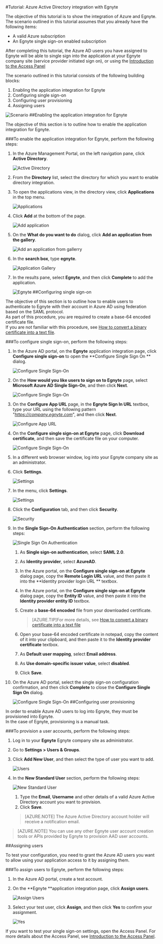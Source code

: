 <properties 
    pageTitle="Tutorial: Azure Active Directory integration with Egnyte | Microsoft Azure" 
    description="Learn how to use Egnyte with Azure Active Directory to enable single sign-on, automated provisioning, and more!" 
    services="active-directory" 
    authors="markusvi"  
    documentationCenter="na" 
    manager="stevenpo"/>
<tags 
    ms.service="active-directory" 
    ms.devlang="na" 
    ms.topic="article" 
    ms.tgt_pltfrm="na" 
    ms.workload="identity" 
    ms.date="10/22/2015" 
    ms.author="markvi" />

#Tutorial: Azure Active Directory integration with Egnyte
  
The objective of this tutorial is to show the integration of Azure and Egnyte.  
The scenario outlined in this tutorial assumes that you already have the following items:

-   A valid Azure subscription
-   An Egnyte single sign-on enabled subscription
  
After completing this tutorial, the Azure AD users you have assigned to Egnyte will be able to single sign into the application at your Egnyte company site (service provider initiated sign on), or using the [Introduction to the Access Panel](active-directory-saas-access-panel-introduction.md)
  
The scenario outlined in this tutorial consists of the following building blocks:

1.  Enabling the application integration for Egnyte
2.  Configuring single sign-on
3.  Configuring user provisioning
4.  Assigning users

![Scenario](./media/active-directory-saas-egnyte-tutorial/IC787812.png "Scenario")
##Enabling the application integration for Egnyte
  
The objective of this section is to outline how to enable the application integration for Egnyte.

###To enable the application integration for Egnyte, perform the following steps:

1.  In the Azure Management Portal, on the left navigation pane, click **Active Directory**.

    ![Active Directory](./media/active-directory-saas-egnyte-tutorial/IC700993.png "Active Directory")

2.  From the **Directory** list, select the directory for which you want to enable directory integration.

3.  To open the applications view, in the directory view, click **Applications** in the top menu.

    ![Applications](./media/active-directory-saas-egnyte-tutorial/IC700994.png "Applications")

4.  Click **Add** at the bottom of the page.

    ![Add application](./media/active-directory-saas-egnyte-tutorial/IC749321.png "Add application")

5.  On the **What do you want to do** dialog, click **Add an application from the gallery**.

    ![Add an application from gallerry](./media/active-directory-saas-egnyte-tutorial/IC749322.png "Add an application from gallerry")

6.  In the **search box**, type **egnyte**.

    ![Application Gallery](./media/active-directory-saas-egnyte-tutorial/IC787813.png "Application Gallery")

7.  In the results pane, select **Egnyte**, and then click **Complete** to add the application.

    ![Egnyte](./media/active-directory-saas-egnyte-tutorial/IC787814.png "Egnyte")
##Configuring single sign-on
  
The objective of this section is to outline how to enable users to authenticate to Egnyte with their account in Azure AD using federation based on the SAML protocol.  
As part of this procedure, you are required to create a base-64 encoded certificate file.  
If you are not familiar with this procedure, see [How to convert a binary certificate into a text file](http://youtu.be/PlgrzUZ-Y1o).

###To configure single sign-on, perform the following steps:

1.  In the Azure AD portal, on the **Egnyte** application integration page, click **Configure single sign-on** to open the **Configure Single Sign On ** dialog.

    ![Configure Single Sign-On](./media/active-directory-saas-egnyte-tutorial/IC787815.png "Configure Single Sign-On")

2.  On the **How would you like users to sign on to Egnyte** page, select **Microsoft Azure AD Single Sign-On**, and then click **Next**.

    ![Configure Single Sign-On](./media/active-directory-saas-egnyte-tutorial/IC787816.png "Configure Single Sign-On")

3.  On the **Configure App URL** page, in the **Egnyte Sign In URL** textbox, type your URL using the following pattern "*https://company.egnyte.com*", and then click **Next**.

    ![Configure App URL](./media/active-directory-saas-egnyte-tutorial/IC787817.png "Configure App URL")

4.  On the **Configure single sign-on at Egnyte** page, click **Download certificate**, and then save the certificate file on your computer.

    ![Configure Single Sign-On](./media/active-directory-saas-egnyte-tutorial/IC787818.png "Configure Single Sign-On")

5.  In a different web browser window, log into your Egnyte company site as an administrator.

6.  Click **Settings**.

    ![Settings](./media/active-directory-saas-egnyte-tutorial/IC787819.png "Settings")

7.  In the menu, click **Settings**.

    ![Settings](./media/active-directory-saas-egnyte-tutorial/IC787820.png "Settings")

8.  Click the **Configuration** tab, and then click **Security**.

    ![Security](./media/active-directory-saas-egnyte-tutorial/IC787821.png "Security")

9.  In the **Single Sign-On Authentication** section, perform the following steps:

    ![Single Sign On Authentication](./media/active-directory-saas-egnyte-tutorial/IC787822.png "Single Sign On Authentication")

    1.  As **Single sign-on authentication**, select **SAML 2.0**.
    2.  As **Identity provider**, select **AzureAD**.
    3.  In the Azure portal, on the **Configure single sign-on at Egnyte** dialog page, copy the **Remote Login URL** value, and then paste it into the **Identity provider login URL ** textbox.
    4.  In the Azure portal, on the **Configure single sign-on at Egnyte** dialog page, copy the **Entity ID** value, and then paste it into the **Identity provider entity ID** textbox.
    5.  Create a **base-64 encoded** file from your downloaded certificate.  

        >[AZURE.TIP]For more details, see [How to convert a binary certificate into a text file](http://youtu.be/PlgrzUZ-Y1o)

    6.  Open your base-64 encoded certificate in notepad, copy the content of it into your clipboard, and then paste it to the **Identity provider certificate** textbox.
    7.  As **Default user mapping**, select **Email address**.
    8.  As **Use domain-specific issuer value**, select **disabled**.
    9.  Click **Save**.

10. On the Azure AD portal, select the single sign-on configuration confirmation, and then click **Complete** to close the **Configure Single Sign On** dialog.

    ![Configure Single Sign-On](./media/active-directory-saas-egnyte-tutorial/IC787823.png "Configure Single Sign-On")
##Configuring user provisioning
  
In order to enable Azure AD users to log into Egnyte, they must be provisioned into Egnyte.  
In the case of Egnyte, provisioning is a manual task.

###To provision a user accounts, perform the following steps:

1.  Log in to your **Egnyte** Egnyte company site as administrator.

2.  Go to **Settings \> Users & Groups**.

3.  Click **Add New User**, and then select the type of user you want to add.

    ![Users](./media/active-directory-saas-egnyte-tutorial/IC787824.png "Users")

4.  In the **New Standard User** section, perform the following steps:

    ![New Standard User](./media/active-directory-saas-egnyte-tutorial/IC787825.png "New Standard User")

    1.  Type the **Email**, **Username** and other details of a valid Azure Active Directory account you want to provision.
    2.  Click **Save**.

    >[AZURE.NOTE] The Azure Active Directory account holder will receive a notification email.

>[AZURE.NOTE] You can use any other Egnyte user account creation tools or APIs provided by Egnyte to provision AAD user accounts.

##Assigning users
  
To test your configuration, you need to grant the Azure AD users you want to allow using your application access to it by assigning them.

###To assign users to Egnyte, perform the following steps:

1.  In the Azure AD portal, create a test account.

2.  On the **Egnyte **application integration page, click **Assign users**.

    ![Assign Users](./media/active-directory-saas-egnyte-tutorial/IC787826.png "Assign Users")

3.  Select your test user, click **Assign**, and then click **Yes** to confirm your assignment.

    ![Yes](./media/active-directory-saas-egnyte-tutorial/IC767830.png "Yes")
  
If you want to test your single sign-on settings, open the Access Panel. For more details about the Access Panel, see [Introduction to the Access Panel](active-directory-saas-access-panel-introduction.md).

